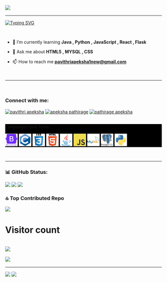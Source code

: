 <img src="https://camo.githubusercontent.com/3e38d30f04e42688871c3de0a94852b9ec3c3b767e3ec2f9740fb144e462c47f/68747470733a2f2f63646e2e6472696262626c652e636f6d2f75736572732f323730343431342f73637265656e73686f74732f373436363930332f6d656469612f62303861623537363331366264343538326665663138396634373163643965352e676966" style="height:500px">

---

[![Typing SVG](https://readme-typing-svg.herokuapp.com?size=32&vCenter=true&width=760&lines=Hi,+I'm+H.P.Pavithri+Apeksha;+University+Of+Kelaniya;+Faculty+of+Computing+And+Technology)](https://git.io/typing-svg)

<br>


- 🌱 I’m currently learning **Java , Python , JavaScript , React , Flask**

- 💬 Ask me about **HTML5 , MYSQL , CSS**

- 📫 How to reach me **pavithriapeksha1new@gmail.com**

<br>

---

<br>

<h3 align="left">Connect with me:</h3>
<p align="left">
<a href="https://www.linkedin.com/in/pavithri-apeksha/" target="blank"><img align="center" src="https://raw.githubusercontent.com/rahuldkjain/github-profile-readme-generator/master/src/images/icons/Social/linked-in-alt.svg" alt="pavithri apeksha" height="30" width="40" /></a>
<a href="https://fb.com/apeksha pathirage" target="blank"><img align="center" src="https://raw.githubusercontent.com/rahuldkjain/github-profile-readme-generator/master/src/images/icons/Social/facebook.svg" alt="apeksha pathirage" height="30" width="40" /></a>
<a href="https://www.hackerrank.com/pathirage apeksha" target="blank"><img align="center" src="https://raw.githubusercontent.com/rahuldkjain/github-profile-readme-generator/master/src/images/icons/Social/hackerrank.svg" alt="pathirage apeksha" height="30" width="40" /></a>
</p>

<br>
<div style="background-color: black;>
  <h3 align="left">Languages and Tools:</h3>
<p align="left"> 
  <a href="https://getbootstrap.com" target="_blank" rel="noreferrer"> <img src="https://raw.githubusercontent.com/devicons/devicon/master/icons/bootstrap/bootstrap-plain-wordmark.svg" alt="bootstrap" width="40" height="40"/> </a> 
  <a href="https://www.cprogramming.com/" target="_blank" rel="noreferrer"> <img src="https://raw.githubusercontent.com/devicons/devicon/master/icons/c/c-original.svg" alt="c" width="40" height="40"/> </a> 
  <a href="https://www.w3schools.com/css/" target="_blank" rel="noreferrer"> <img src="https://raw.githubusercontent.com/devicons/devicon/master/icons/css3/css3-original-wordmark.svg" alt="css3" width="40" height="40"/> </a> 
  <a href="https://www.w3.org/html/" target="_blank" rel="noreferrer"> <img src="https://raw.githubusercontent.com/devicons/devicon/master/icons/html5/html5-original-wordmark.svg" alt="html5" width="40" height="40"/> </a> 
  <a href="https://www.java.com" target="_blank" rel="noreferrer"> <img src="https://raw.githubusercontent.com/devicons/devicon/master/icons/java/java-original.svg" alt="java" width="40" height="40"/> </a> 
  <a href="https://developer.mozilla.org/en-US/docs/Web/JavaScript" target="_blank" rel="noreferrer"> <img src="https://raw.githubusercontent.com/devicons/devicon/master/icons/javascript/javascript-original.svg" alt="javascript" width="40" height="40"/> </a> 
  <a href="https://www.mysql.com/" target="_blank" rel="noreferrer"> <img src="https://raw.githubusercontent.com/devicons/devicon/master/icons/mysql/mysql-original-wordmark.svg" alt="mysql" width="40" height="40"/> </a> 
  <a href="https://www.postgresql.org" target="_blank" rel="noreferrer"> <img src="https://raw.githubusercontent.com/devicons/devicon/master/icons/postgresql/postgresql-original-wordmark.svg" alt="postgresql" width="40" height="40"/> </a> 
  <a href="https://www.python.org" target="_blank" rel="noreferrer"> <img src="https://raw.githubusercontent.com/devicons/devicon/master/icons/python/python-original.svg" alt="python" width="40" height="40"/> </a> </p>
</div>

<br>

---
### 📊 GitHub Status:
![](https://github-readme-stats.vercel.app/api?username=Apeksha-P&theme=vue-dark&hide_border=false&include_all_commits=false&count_private=true)
![](https://github-readme-streak-stats.herokuapp.com/?user=Apeksha-P&theme=vue-dark&hide_border=false)
![](https://github-readme-stats.vercel.app/api/top-langs/?username=Apeksha-P&theme=vue-dark&hide_border=false&include_all_commits=false&count_private=true&layout=compact)

### 🔝 Top Contributed Repo
![](https://github-contributor-stats.vercel.app/api?username=Apeksha-P&limit=5&theme=tokyonight&combine_all_yearly_contributions=true)

<p align="center"> 
  <h1>Visitor count</h1><br>
  <img src="https://profile-counter.glitch.me/apeksha-p/count.svg" />
</p>

![](https://github-profile-summary-cards.vercel.app/api/cards/profile-details?username=apeksha-p&theme=monokai)


---

<img src="https://img.shields.io/static/v1?label=Sponsor&message=%E2%9D%A4&logo=GitHub&link=https://github.com/Apeksha-P&color=f88379">

<a href="https://github.com/apeksha-p/github-profile-trophy">
  <img width=1000 src="https://github-profile-trophy.vercel.app/?username=apeksha-p&column=9&theme=gruvbox&no-frame=true"/>
</a>

